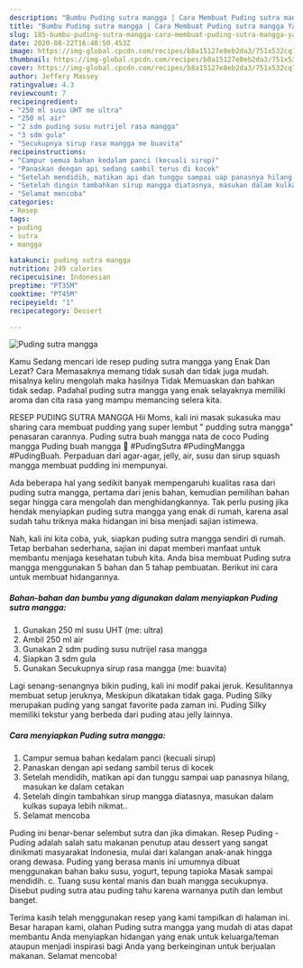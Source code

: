 ```yaml
---
description: "Bumbu Puding sutra mangga | Cara Membuat Puding sutra mangga Yang Bikin Ngiler"
title: "Bumbu Puding sutra mangga | Cara Membuat Puding sutra mangga Yang Bikin Ngiler"
slug: 185-bumbu-puding-sutra-mangga-cara-membuat-puding-sutra-mangga-yang-bikin-ngiler
date: 2020-08-22T16:48:50.453Z
image: https://img-global.cpcdn.com/recipes/b8a15127e8eb2da3/751x532cq70/puding-sutra-mangga-foto-resep-utama.jpg
thumbnail: https://img-global.cpcdn.com/recipes/b8a15127e8eb2da3/751x532cq70/puding-sutra-mangga-foto-resep-utama.jpg
cover: https://img-global.cpcdn.com/recipes/b8a15127e8eb2da3/751x532cq70/puding-sutra-mangga-foto-resep-utama.jpg
author: Jeffery Massey
ratingvalue: 4.3
reviewcount: 7
recipeingredient:
- "250 ml susu UHT me ultra"
- "250 ml air"
- "2 sdm puding susu nutrijel rasa mangga"
- "3 sdm gula"
- "Secukupnya sirup rasa mangga me buavita"
recipeinstructions:
- "Campur semua bahan kedalam panci (kecuali sirup)"
- "Panaskan dengan api sedang sambil terus di kocek"
- "Setelah mendidih, matikan api dan tunggu sampai uap panasnya hilang, masukan ke dalam cetakan"
- "Setelah dingin tambahkan sirup mangga diatasnya, masukan dalam kulkas supaya lebih nikmat.."
- "Selamat mencoba"
categories:
- Resep
tags:
- puding
- sutra
- mangga

katakunci: puding sutra mangga 
nutrition: 249 calories
recipecuisine: Indonesian
preptime: "PT35M"
cooktime: "PT45M"
recipeyield: "1"
recipecategory: Dessert

---
```



![Puding sutra mangga](https://img-global.cpcdn.com/recipes/b8a15127e8eb2da3/751x532cq70/puding-sutra-mangga-foto-resep-utama.jpg)

Kamu Sedang mencari ide resep puding sutra mangga yang Enak Dan Lezat? Cara Memasaknya memang tidak susah dan tidak juga mudah. misalnya keliru mengolah maka hasilnya Tidak Memuaskan dan bahkan tidak sedap. Padahal puding sutra mangga yang enak selayaknya memiliki aroma dan cita rasa yang mampu memancing selera kita.

RESEP PUDING SUTRA MANGGA Hii Moms, kali ini masak sukasuka mau sharing cara membuat pudding yang super lembut &#34; pudding sutra mangga&#34; penasaran carannya. Puding sutra buah mangga nata de coco Puding mangga Puding buah mangga 💟 #PudingSutra #PudingMangga #PudingBuah. Perpaduan dari agar-agar, jelly, air, susu dan sirup squash mangga membuat pudding ini mempunyai.

Ada beberapa hal yang sedikit banyak mempengaruhi kualitas rasa dari puding sutra mangga, pertama dari jenis bahan, kemudian pemilihan bahan segar hingga cara mengolah dan menghidangkannya. Tak perlu pusing jika hendak menyiapkan puding sutra mangga yang enak di rumah, karena asal sudah tahu triknya maka hidangan ini bisa menjadi sajian istimewa.


Nah, kali ini kita coba, yuk, siapkan puding sutra mangga sendiri di rumah. Tetap berbahan sederhana, sajian ini dapat memberi manfaat untuk membantu menjaga kesehatan tubuh kita. Anda bisa membuat Puding sutra mangga menggunakan 5 bahan dan 5 tahap pembuatan. Berikut ini cara untuk membuat hidangannya.

<!--inarticleads1-->

##### Bahan-bahan dan bumbu yang digunakan dalam menyiapkan Puding sutra mangga:

1. Gunakan 250 ml susu UHT (me: ultra)
1. Ambil 250 ml air
1. Gunakan 2 sdm puding susu nutrijel rasa mangga
1. Siapkan 3 sdm gula
1. Gunakan Secukupnya sirup rasa mangga (me: buavita)


Lagi senang-senangnya bikin puding, kali ini modif pakai jeruk. Kesulitannya membuat setup jeruknya, Meskipun dikatakan tidak gaga. Puding Silky merupakan puding yang sangat favorite pada zaman ini. Puding Silky memiliki tekstur yang berbeda dari puding atau jelly lainnya. 

<!--inarticleads2-->

##### Cara menyiapkan Puding sutra mangga:

1. Campur semua bahan kedalam panci (kecuali sirup)
1. Panaskan dengan api sedang sambil terus di kocek
1. Setelah mendidih, matikan api dan tunggu sampai uap panasnya hilang, masukan ke dalam cetakan
1. Setelah dingin tambahkan sirup mangga diatasnya, masukan dalam kulkas supaya lebih nikmat..
1. Selamat mencoba


Puding ini benar-benar selembut sutra dan jika dimakan. Resep Puding - Puding adalah salah satu makanan penutup atau dessert yang sangat dinikmati masyarakat Indonesia, mulai dari kalangan anak-anak hingga orang dewasa. Puding yang berasa manis ini umumnya dibuat menggunakan bahan baku susu, yogurt, tepung tapioka Masak sampai mendidih. c. Tuang susu kental manis dan buah mangga secukupnya. Disebut puding sutra atau puding tahu karena warnanya putih dan lembut banget. 

Terima kasih telah menggunakan resep yang kami tampilkan di halaman ini. Besar harapan kami, olahan Puding sutra mangga yang mudah di atas dapat membantu Anda menyiapkan hidangan yang enak untuk keluarga/teman ataupun menjadi inspirasi bagi Anda yang berkeinginan untuk berjualan makanan. Selamat mencoba!
